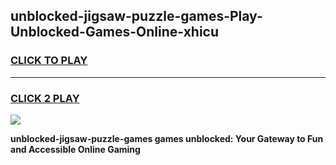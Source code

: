 
## unblocked-jigsaw-puzzle-games-Play-Unblocked-Games-Online-xhicu
<h3>
<a href="https://premium76.site?title=unblocked-jigsaw-puzzle-games&ref=25A">CLICK TO PLAY</a></h3>
<hr>

<h3>
<a href="https://premium76.site?title=unblocked-jigsaw-puzzle-games&ref=25A">CLICK 2 PLAY</a>
  
</h3>

<a href="https://premium76.site?title=unblocked-jigsaw-puzzle-games&ref=25A"><img src="https://clearcache.store/games.png"></a>


**unblocked-jigsaw-puzzle-games games unblocked: Your Gateway to Fun and Accessible Online Gaming**
